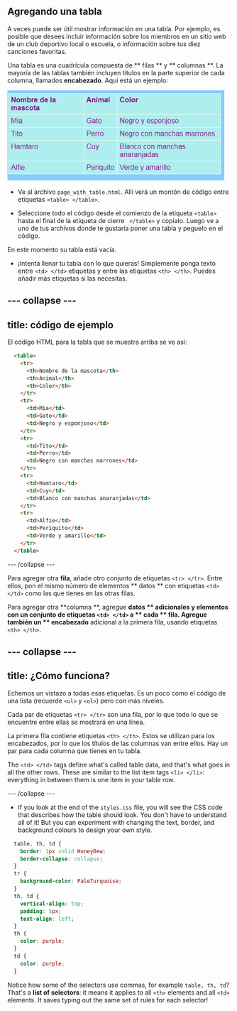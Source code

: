 ## Agregando una tabla

A veces puede ser útil mostrar información en una tabla. Por ejemplo, es posible que desees incluir información sobre los miembros en un sitio web de un club deportivo local o escuela, o información sobre tus diez canciones favoritas.

Una tabla es una cuadrícula compuesta de ** filas ** y ** columnas **. La mayoría de las tablas también incluyen títulos en la parte superior de cada columna, llamados **encabezado**. Aquí está un ejemplo:

![Ejemplo de información en una tabla.](images/egTableResult.png)

- Ve al archivo ` page_with_table.html `. Allí verá un montón de código entre etiquetas `<table> </table>`.

- Seleccione todo el código desde el comienzo de la etiqueta `<table>` hasta el final de la etiqueta de cierre ` </table>` y copialo. Luego ve a uno de tus archivos donde te gustaría poner una tabla y peguelo en el código.

En este momento su tabla está vacía.

- ¡Intenta llenar tu tabla con lo que quieras! Simplemente ponga texto entre `<td> </td>` etiquetas y entre las etiquetas `<th> </th>`. Puedes añadir más etiquetas si las necesitas.

## \--- collapse \---

## title: código de ejemplo

El código HTML para la tabla que se muestra arriba se ve así:

```html
  <table>
    <tr>
      <th>Nombre de la mascota</th>
      <th>Animal</th>
      <th>Color</th>
    </tr>
    <tr>
      <td>Mia</td>
      <td>Gato</td>
      <td>Negro y esponjoso</td>
    </tr>
    <tr>
      <td>Tito</td>
      <td>Perro</td>
      <td>Negro con manchas marrones</td>
    </tr>
    <tr>
      <td>Hamtaro</td>
      <td>Cuy</td>
      <td>Blanco con manchas anaranjadas</td>
    </tr>
    <tr>
      <td>Alfie</td>
      <td>Periquito</td>
      <td>Verde y amarillo</td>
    </tr>
  </table>
```

\--- /collapse \---

Para agregar otra **fila**, añade otro conjunto de etiquetas `<tr> </tr>`. Entre ellos, pon el mismo número de elementos ** datos ** con etiquetas `<td> </td>` como las que tienes en las otras filas.

Para agregar otra **columna **, agregue **datos ** adicionales y elementos con un conjunto de etiquetas `<td> </td>` a ** cada ** fila. Agregue también un ** encabezado** adicional a la primera fila, usando etiquetas `<th> </th>`.

## \--- collapse \---

## title: ¿Cómo funciona?

Echemos un vistazo a todas esas etiquetas. Es un poco como el código de una lista (recuerde `<ul>` y `<ol>`) pero con más niveles.

Cada par de etiquetas `<tr> </tr>` son una fila, por lo que todo lo que se encuentre entre ellas se mostrará en una línea.

La primera fila contiene etiquetas `<th> </th>`. Estos se utilizan para los encabezados, por lo que los títulos de las columnas van entre ellos. Hay un par para cada columna que tienes en tu tabla.

The `<td> </td>` tags define what's called table data, and that's what goes in all the other rows. These are similar to the list item tags `<li> </li>`: everything in between them is one item in your table row.

\--- /collapse \---

- If you look at the end of the `styles.css` file, you will see the CSS code that describes how the table should look. You don't have to understand all of it! But you can experiment with changing the text, border, and background colours to design your own style.

```css
  table, th, td {
    border: 1px solid HoneyDew;
    border-collapse: collapse;
  }
  tr {
    background-color: PaleTurquoise;
  }
  th, td {
    vertical-align: top;
    padding: 5px;
    text-align: left;
  }
  th {
    color: purple;
  }
  td {
    color: purple;
  }
```

Notice how some of the selectors use commas, for example `table, th, td`? That's a **list of selectors**: it means it applies to all `<th>` elements and all `<td>` elements. It saves typing out the same set of rules for each selector!